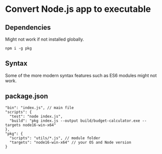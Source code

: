 # Convert Node.js app to executable
## Dependencies
Might not work if not installed globally.
```
npm i -g pkg
```

## Syntax
Some of the more modern syntax features such as ES6 modules might not work.

## package.json
```json5
"bin": "index.js", // main file
"scripts": {
  "test": "node index.js",
  "build": "pkg index.js --output build/budget-calculator.exe --targets node16-win-x64"
},
"pkg": {
  "scripts": "utils/*.js", // module folder
  "targets": "node16-win-x64" // your OS and Node version
}
```